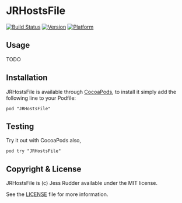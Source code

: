 # JRHostsFile

[![Build Status](https://travis-ci.org/JessRudder/JRHostsFile.svg?branch=master)](https://travis-ci.org/JessRudder/JRHostsFile)
[![Version](http://cocoapod-badges.herokuapp.com/v/JRHostsFile/badge.png)](http://cocoadocs.org/docsets/JRHostsFile)
[![Platform](http://cocoapod-badges.herokuapp.com/p/JRHostsFile/badge.png)](http://cocoadocs.org/docsets/JRHostsFile)

## Usage

TODO

## Installation

JRHostsFile is available through [CocoaPods](http://cocoapods.org), to install it simply add the following line to your Podfile:

    pod "JRHostsFile"

## Testing

Try it out with CocoaPods also,

    pod try "JRHostsFile"



## Copyright & License

JRHostsFile is (c) Jess Rudder available under the MIT license.

See the [LICENSE](LICENSE) file for more information.


